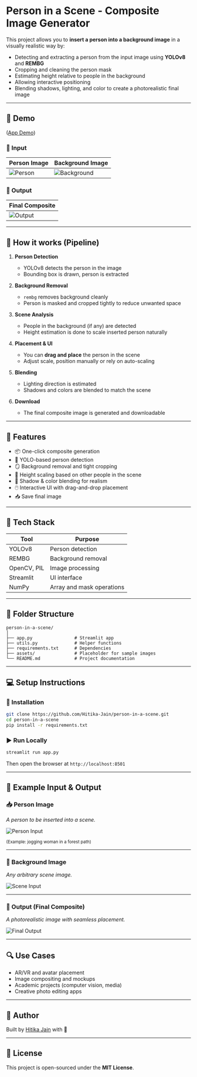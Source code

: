 # Person in a Scene - Composite Image Generator

This project allows you to **insert a person into a background image** in a visually realistic way by:
- Detecting and extracting a person from the input image using **YOLOv8** and **REMBG**
- Cropping and cleaning the person mask
- Estimating height relative to people in the background
- Allowing interactive positioning
- Blending shadows, lighting, and color to create a photorealistic final image

---

## 🌟 Demo
([App Demo](https://person-in-a-scene-hneohw7evjfqszvkkyvm8w.streamlit.app/))

### 🎯 Input

| Person Image | Background Image |
|--------------|------------------|
| ![Person](./assets/person.jpg) | ![Background](./assets/background.jpg) |

### 🔄 Output

| Final Composite |
|-----------------|
| ![Output](./assets/composite.png) |

---

## 🎥 How it works (Pipeline)

1. **Person Detection**
   - YOLOv8 detects the person in the image
   - Bounding box is drawn, person is extracted

2. **Background Removal**
   - `rembg` removes background cleanly
   - Person is masked and cropped tightly to reduce unwanted space

3. **Scene Analysis**
   - People in the background (if any) are detected
   - Height estimation is done to scale inserted person naturally

4. **Placement & UI**
   - You can **drag and place** the person in the scene
   - Adjust scale, position manually or rely on auto-scaling

5. **Blending**
   - Lighting direction is estimated
   - Shadows and colors are blended to match the scene

6. **Download**
   - The final composite image is generated and downloadable

---

## 🚀 Features

- 📦 One-click composite generation
- 🧍 YOLO-based person detection
- 🪞 Background removal and tight cropping
- 📏 Height scaling based on other people in the scene
- 🎨 Shadow & color blending for realism
- 🖱️ Interactive UI with drag-and-drop placement
- 📥 Save final image

---

## 🧪 Tech Stack

| Tool          | Purpose                      |
|---------------|------------------------------|
| YOLOv8        | Person detection             |
| REMBG         | Background removal           |
| OpenCV, PIL   | Image processing             |
| Streamlit     | UI interface                 |
| NumPy         | Array and mask operations    |

---

## 🧰 Folder Structure

```
person-in-a-scene/
│
├── app.py                # Streamlit app
├── utils.py              # Helper functions
├── requirements.txt      # Dependencies
├── assets/               # Placeholder for sample images
└── README.md             # Project documentation
```

---

## 💻 Setup Instructions

### 🔧 Installation

```bash
git clone https://github.com/Hitika-Jain/person-in-a-scene.git
cd person-in-a-scene
pip install -r requirements.txt
```

### ▶️ Run Locally

```bash
streamlit run app.py
```

Then open the browser at `http://localhost:8501`

---

## 📸 Example Input & Output

### 📥 Person Image

_A person to be inserted into a scene._

![Person Input](./assets/person.jpg)

<sub>(Example: jogging woman in a forest path)</sub>

---

### 🌄 Background Image

_Any arbitrary scene image._

![Scene Input](./assets/background.jpg)

---

### 🎨 Output (Final Composite)

_A photorealistic image with seamless placement._

![Final Output](./assets/composite.png)

---

## 🔍 Use Cases

- AR/VR and avatar placement
- Image compositing and mockups
- Academic projects (computer vision, media)
- Creative photo editing apps

---

## 🙋 Author

Built by [Hitika Jain](https://github.com/Hitika-Jain) with 💙

---

## 📄 License

This project is open-sourced under the **MIT License**.
